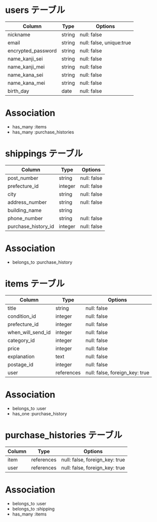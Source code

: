 # users テーブル
| Column                 | Type             | Options                       |
| ---------------------- | -----------------| ----------------------------- |
| nickname               | string           | null: false                   |
| email                  | string           | null: false, unique:true      |
| encrypted_password     | string           | null: false                   |
| name_kanji_sei         | string           | null: false                   |
| name_kanji_mei         | string           | null: false                   |
| name_kana_sei          | string           | null: false                   |
| name_kana_mei          | string           | null: false                   |
| birth_day              | date             | null: false                   |

# Association
- has_many :items
- has_many :purchase_histories

# shippings テーブル
| Column                | Type   | Options     |
| --------------------- | ------ | ----------- |
| post_number           | string | null: false |
| prefecture_id         |integer | null: false |
| city                  | string | null: false |
| address_number        | string | null: false |
| building_name         | string |             |
| phone_number          | string | null: false |
| purchase_history_id   |integer | null: false |

# Association
- belongs_to :purchase_history

# items テーブル
| Column               | Type       | Options                        |
| -------------------- | -------    | ------------------------------ |
| title                | string     | null: false                    |
| condition_id         | integer    | null: false                    |
| prefecture_id        | integer    | null: false                    |
| when_will_send_id    | integer    | null: false                    |
| category_id          | integer    | null: false                    |
| price                | integer    | null: false                    |
| explanation          | text       | null: false                    |
| postage_id           | integer    | null: false                    |
| user                 | references | null: false, foreign_key: true |

# Association
- belongs_to :user
- has_one :purchase_history

# purchase_histories テーブル
| Column               | Type       | Options                        |
| -------------------- | -------    | ------------------------------ |
| item                 | references | null: false, foreign_key: true |
| user                 | references | null: false, foreign_key: true |

# Association
- belongs_to :user
- belongs_to :shipping
- has_many :items


